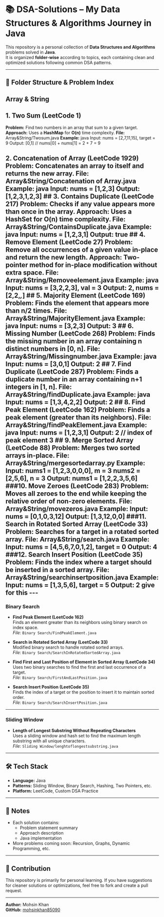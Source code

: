 # 📚 DSA-Solutions – My Data Structures & Algorithms Journey in Java

This repository is a personal collection of **Data Structures and Algorithms** problems solved in **Java**.  
It is organized **folder-wise** according to topics, each containing clean and optimized solutions following common DSA patterns.

---

## 📂 Folder Structure & Problem Index

## **Array & String** 

## 1. Two Sum (LeetCode 1)
**Problem:** Find two numbers in an array that sum to a given target. 
**Approach:** Uses a **HashMap** for **O(n)** time complexity. 
**File:** Array&String/Twosum.java **Example:** java 
Input: nums = [2,7,11,15], target = 9
Output: [0,1] // nums[0] + nums[1] = 2 + 7 = 9 

## 2. Concatenation of Array (LeetCode 1929) **Problem:** Concatenates an array to itself and returns the new array. **File:** Array&String/Concatenation of Array.java **Example:** java Input: nums = [1,2,3] Output: [1,2,3,1,2,3] ## 3. Contains Duplicate (LeetCode 217) **Problem:** Checks if any value appears more than once in the array. **Approach:** Uses a **HashSet** for **O(n)** time complexity. **File:** Array&String/ContainsDuplicate.java **Example:** java Input: nums = [1,2,3,1] Output: true ## 4. Remove Element (LeetCode 27) **Problem:** Remove all occurrences of a given value in-place and return the new length. **Approach:** Two-pointer method for in-place modification without extra space. **File:** Array&String/Removeelement.java **Example:** java Input: nums = [3,2,2,3], val = 3 Output: 2, nums = [2,2,_,_] ## 5. Majority Element (LeetCode 169) **Problem:** Finds the element that appears more than n/2 times. **File:** Array&String/MajorityElement.java **Example:** java Input: nums = [3,2,3] Output: 3 ## 6. Missing Number (LeetCode 268) **Problem:** Finds the missing number in an array containing n distinct numbers in [0, n]. **File:** Array&String/Missingnumber.java **Example:** java Input: nums = [3,0,1] Output: 2 ## 7. Find Duplicate (LeetCode 287) **Problem:** Finds a duplicate number in an array containing n+1 integers in [1, n]. **File:** Array&String/findDuplicate.java **Example:** java Input: nums = [1,3,4,2,2] Output: 2 ## 8. Find Peak Element (LeetCode 162) **Problem:** Finds a peak element (greater than its neighbors). **File:** Array&String/findPeakElement.java **Example:** java Input: nums = [1,2,3,1] Output: 2 // index of peak element 3 ## 9. Merge Sorted Array (LeetCode 88) **Problem:** Merges two sorted arrays in-place. **File:** Array&String/mergesortedarray.py **Example:** Input: nums1 = [1,2,3,0,0,0], m = 3 nums2 = [2,5,6], n = 3 Output: nums1 = [1,2,2,3,5,6] ###10. Move Zeroes (LeetCode 283) **Problem:** Moves all zeroes to the end while keeping the relative order of non-zero elements. **File:** Array&String/movezeros.java **Example:** Input: nums = [0,1,0,3,12] Output: [1,3,12,0,0] ###11. Search in Rotated Sorted Array (LeetCode 33) **Problem:** Searches for a target in a rotated sorted array. **File:** Array&String/search.java **Example:** Input: nums = [4,5,6,7,0,1,2], target = 0 Output: 4 ###12. Search Insert Position (LeetCode 35) **Problem:** Finds the index where a target should be inserted in a sorted array. **File:** Array&String/searchinsertposition.java **Example:** Input: nums = [1,3,5,6], target = 5 Output: 2 give for this ---

### **Binary Search**
- **Find Peak Element (LeetCode 162)**  
  Finds an element greater than its neighbors using binary search on index space.  
  *File:* `Binary Search/FindPeakElement.java`

- **Search in Rotated Sorted Array (LeetCode 33)**  
  Modified binary search to handle rotated sorted arrays.  
  *File:* `Binary Search/SearchInRotatedSortedArray.java`

- **Find First and Last Position of Element in Sorted Array (LeetCode 34)**  
  Uses two binary searches to find the first and last occurrence of a target.  
  *File:* `Binary Search/FirstAndLastPosition.java`

- **Search Insert Position (LeetCode 35)**  
  Finds the index of a target or the position to insert it to maintain sorted order.  
  *File:* `Binary Search/SearchInsertPosition.java`

---

### **Sliding Window**
- **Length of Longest Substring Without Repeating Characters**  
  Uses a sliding window and hash set to find the maximum length substring with all unique characters.  
  *File:* `Sliding Window/lenghtoflongestsubstring.java`

---

## 🛠 Tech Stack
- **Language:** Java  
- **Patterns:** Sliding Window, Binary Search, Hashing, Two Pointers, etc.  
- **Platform:** LeetCode, Custom DSA Practice  

---

## 📌 Notes
- Each solution contains:
  - Problem statement summary
  - Approach description
  - Java implementation
- More problems coming soon: Recursion, Graphs, Dynamic Programming, etc.

---

## 🤝 Contribution
This repository is primarily for personal learning. If you have suggestions for cleaner solutions or optimizations, feel free to fork and create a pull request.

---

**Author:** Mohsin Khan  
**GitHub:** [mohsinkhan85090](https://github.com/mohsinkhan85090)
